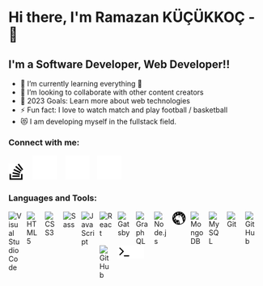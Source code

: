 # Hi there, I'm Ramazan KÜÇÜKKOÇ -  👋 

## I'm a Software Developer, Web Developer!!

- 🌱 I’m currently learning everything 🤣
- 👯 I’m looking to collaborate with other content creators
- 🥅 2023 Goals: Learn more about web technologies
- ⚡ Fun fact: I love to watch match and play football / basketball
- 😻 I am developing myself in the fullstack field.

### Connect with me:


[![website](./img/globe-dark.svg)](https://stackoverflow.com/users/20162155/ramazan-kucukkoc)
&nbsp;&nbsp;
[![youtube](./img/youtube-dark.svg)](https://www.youtube.com/channel/UCoGnRE-prNbGiIr_wFjHqxQ)
&nbsp;&nbsp;
[![linkedin](./img/linkedin-dark.svg)](https://www.linkedin.com/in/ramazan-k%C3%BC%C3%A7%C3%BCkko%C3%A7-16841b203/)
&nbsp;&nbsp;
[![instagram](./img/instagram-dark.svg)](https://www.instagram.com/ramazankckkc/?next=%2F)

### Languages and Tools:

<img align="left" alt="Visual Studio Code" width="26px" src="https://cdn.jsdelivr.net/gh/devicons/devicon/icons/vscode/vscode-original.svg" style="padding-right:10px;" />
<img align="left" alt="HTML5" width="26px" src="https://cdn.jsdelivr.net/gh/devicons/devicon/icons/html5/html5-original.svg" style="padding-right:10px;" />
<img align="left" alt="CSS3" width="26px" src="https://cdn.jsdelivr.net/gh/devicons/devicon/icons/css3/css3-original.svg" style="padding-right:10px;" />
<img align="left" alt="Sass" width="26px" src="https://cdn.jsdelivr.net/gh/devicons/devicon/icons/sass/sass-original.svg" style="padding-right:10px;" />
<img align="left" alt="JavaScript" width="26px" src="https://cdn.jsdelivr.net/gh/devicons/devicon/icons/javascript/javascript-original.svg" style="padding-right:10px;" />
<img align="left" alt="React" width="26px" src="https://cdn.jsdelivr.net/gh/devicons/devicon/icons/react/react-original.svg" style="padding-right:10px;" />
<img align="left" alt="Gatsby" width="26px" src="https://cdn.jsdelivr.net/gh/devicons/devicon/icons/gatsby/gatsby-original.svg" style="padding-right:10px;" />
<img align="left" alt="GraphQL" width="26px" src="https://cdn.jsdelivr.net/gh/devicons/devicon/icons/graphql/graphql-plain.svg" style="padding-right:10px;" />
<img align="left" alt="Node.js" width="26px" src="https://cdn.jsdelivr.net/gh/devicons/devicon/icons/nodejs/nodejs-original.svg" style="padding-right:10px;" />
<img align="left" alt="Deno" width="26px" src="./img/deno-light.svg" style="padding-right:10px;" />
<img align="left" alt="MongoDB" width="26px" src="https://cdn.jsdelivr.net/gh/devicons/devicon/icons/mongodb/mongodb-original.svg" style="padding-right:10px;" />
<img align="left" alt="MySQL" width="26px" src="https://cdn.jsdelivr.net/gh/devicons/devicon/icons/mysql/mysql-original.svg" style="padding-right:10px;" />
<img align="left" alt="Git" width="26px" src="https://cdn.jsdelivr.net/gh/devicons/devicon/icons/git/git-original.svg" style="padding-right:10px;" />
<img align="left" alt="GitHub" width="26px" src="https://user-images.githubusercontent.com/3369400/139447912-e0f43f33-6d9f-45f8-be46-2df5bbc91289.png" style="padding-right:10px;" />
<img align="left" alt="GitHub" width="26px" src="https://user-images.githubusercontent.com/3369400/139448065-39a229ba-4b06-434b-bc67-616e2ed80c8f.png" style="padding-right:10px;" />
<img align="left" alt="Terminal" width="26px" src="./img/terminal-light.svg" />
<img align="left" alt="Terminal" width="26px" src="./img/terminal-dark.svg" />

<br />
<br />

[website]: https://stackoverflow.com/users/20162155/ramazan-kucukkoc
[youtube]: https://www.youtube.com/channel/UCoGnRE-prNbGiIr_wFjHqxQ
[instagram]:https://www.instagram.com/ramazankckkc/?next=%2F
[linkedin]: https://www.linkedin.com/in/ramazan-k%C3%BC%C3%A7%C3%BCkko%C3%A7-16841b203/


